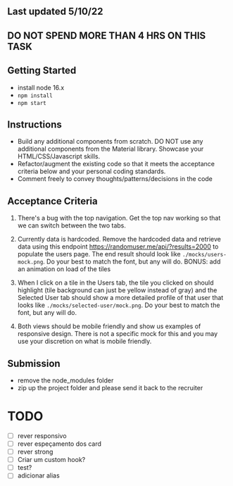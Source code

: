 ## Last updated 5/10/22

## DO NOT SPEND MORE THAN 4 HRS ON THIS TASK

## Getting Started

- install node 16.x
- `npm install`
- `npm start`

## Instructions

- Build any additional components from scratch. DO NOT use any additional components from the Material library. Showcase your HTML/CSS/Javascript skills.
- Refactor/augment the existing code so that it meets the acceptance criteria below and your personal coding standards.
- Comment freely to convey thoughts/patterns/decisions in the code

## Acceptance Criteria

1. There's a bug with the top navigation. Get the top nav working so that we can switch between the two tabs.

2. Currently data is hardcoded. Remove the hardcoded data and retrieve data using this endpoint https://randomuser.me/api/?results=2000 to populate the users page. The end result should look like `./mocks/users-mock.png`. Do your best to match the font, but any will do. BONUS: add an animation on load of the tiles

3. When I click on a tile in the Users tab, the tile you clicked on should highlight (tile background can just be yellow instead of gray) and the Selected User tab should show a more detailed profile of that user that looks like `./mocks/selected-user/mock.png`. Do your best to match the font, but any will do.

4. Both views should be mobile friendly and show us examples of responsive design. There is not a specific mock for this and you may use your discretion on what is mobile friendly.

## Submission

- remove the node_modules folder
- zip up the project folder and please send it back to the recruiter

# TODO

- [ ] rever responsivo
- [ ] rever espeçamento dos card
- [ ] rever strong
- [ ] Criar um custom hook?
- [ ] test?
- [ ] adicionar alias
